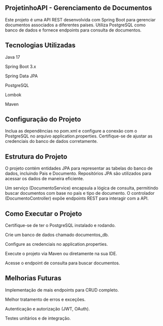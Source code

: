 ## ProjetinhoAPI - Gerenciamento de Documentos

Este projeto é uma API REST desenvolvida com Spring Boot para gerenciar documentos associados a diferentes países. Utiliza PostgreSQL como banco de dados e fornece endpoints para consulta de documentos.

## Tecnologias Utilizadas

Java 17

Spring Boot 3.x

Spring Data JPA

PostgreSQL

Lombok

Maven

## Configuração do Projeto

Inclua as dependências no pom.xml e configure a conexão com o PostgreSQL no arquivo application.properties. Certifique-se de ajustar as credenciais do banco de dados corretamente.

## Estrutura do Projeto

O projeto contém entidades JPA para representar as tabelas do banco de dados, incluindo Pais e Documento. Repositórios JPA são utilizados para acessar os dados de maneira eficiente.

Um serviço (DocumentoService) encapsula a lógica de consulta, permitindo buscar documentos com base no país e tipo de documento. O controlador (DocumentoController) expõe endpoints REST para interagir com a API.

## Como Executar o Projeto

Certifique-se de ter o PostgreSQL instalado e rodando.

Crie um banco de dados chamado documentos_db.

Configure as credenciais no application.properties.

Execute o projeto via Maven ou diretamente na sua IDE.

Acesse o endpoint de consulta para buscar documentos.

## Melhorias Futuras

Implementação de mais endpoints para CRUD completo.

Melhor tratamento de erros e exceções.

Autenticação e autorização (JWT, OAuth).

Testes unitários e de integração.
